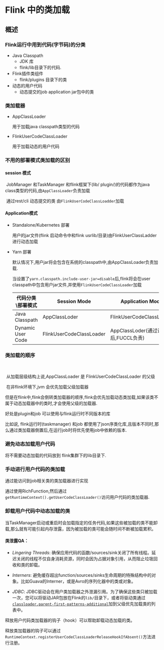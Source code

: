 # Flink 中的类加载



## 概述

### Flink运行中用到代码(字节码)的分类

- Java Classpath
  - JDK 库
  - flink/lib目录下的代码.
- Flink插件类组件
  - flink/plugins 目录下的类
- 动态的用户代码
  - 动态提交的job application jar包中的类

### 类加载器

- AppClassLoader

  用于加载java classpath类型的代码

- FlinkUserCodeClassLoader

  用于加载动态的用户代码

### 不用的部署模式类加载的区别

#### session 模式

​	JobManager 和TaskManager 和flink框架下(lib/ plugin/)的代码都作为java class类型的代码,由`AppClassLoader`负责加载

​	通过rest/cli 动态提交的类 由`FlinkUserCodeClassLoadder`加载

#### Application模式

- Standalone/Kubernetes 部署

  用户的jar文件(flink 启动命令中和flink usrlib/目录)由FlinkUserClassLadder进行动态加载

- Yarn 部署

  默认情况下,用户jar将会包含在系统的classpath中,由AppClassLoader负责加载.

  当设置了`yarn.classpath.include-user-jar=disable`后,flink将会在user classpath中包含用户jar文件,并使用`FlinkUserCodeClassLoader`加载

  | 代码分类\部署模式 | Session Mode             | Application Mode                    |
  | ----------------- | ------------------------ | ----------------------------------- |
  | Java Classpath    | AppClassLoder            | FlinkUserCodeClassLoader            |
  | Dynamic User Code | FlinkUserCodeClassLoader | AppClassLoder(通过设置后,FUCCL负责) |

  

### 类加载的顺序

​	

​	从加载层级结构上说,AppClassLoader 是 FlinkUserCodeClassLoader 的父级

​	在非flink环境下,jvm 会优先加载父级加载器

​	但是在flink中,flink会倒转类加载器的顺序,flink会优先加载动态类加载,如果该类不属于动态加载器中的类时,才会使用父级的加载器.



好处是plugin和job 可以使用与flink运行时不同版本的库

比如说, flink运行时(taskmanager) 和job 都使用了json序类化库,且版本不同时,那么通过类加载器倒置后,在运行job时将优先使用job中依赖的版本.



### 避免动态加载用户代码

将不需要动态加载的代码放到 flink集群下的lib目录下.



### 手动进行用户代码的类加载

通过能访问到job相关类的类加载器进行实现

通过使用RichFunction,然后通过`getRuntimeContext().getUserCodeClassLoader()`访问用户代码的类加载器.



### 卸载用户代码中动态加载的类

当TaskManager启动或重启时会加载指定的任务代码,如果这些被加载的类不能卸载,那么就有可能引起内存泄露，因为被加载的类可能会随时间不断被加载累积。

#### 类泄露QA：

- *Lingering Threads*: 确保应用代码的函数/sources/sink关闭了所有线程。延迟关闭的线程不仅自身消耗资源，同时会因为占据对象引用，从而阻止垃圾回收和类的卸载。

- *Interners*: 避免缓存超出function/sources/sinks生命周期的特殊结构中的对象。比如Guava的Interner，或是Avro的序列化器中的类或对象。
- *JDBC*: JDBC驱动会在用户类加载器之外泄漏引用。为了确保这些类只被加载一次，您可以将驱动JAR包放在Flink的`lib/`目录下，或者将驱动类通过[`classloader.parent-first-patterns-additional`](https://nightlies.apache.org/flink/flink-docs-release-1.16/zh/docs/deployment/config/#classloader-parent-first-patterns-additional)加到父级优先加载类的列表中。



释放用户代码类加载器的钩子（hook）可以帮助卸载动态加载的类。

释放类加载器的钩子可以通过`RuntimeContext.registerUserCodeClassLoaderReleaseHookIfAbsent()`方法进行注册。



